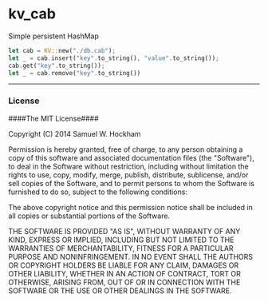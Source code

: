 kv_cab
========

Simple persistent HashMap

```rust
let cab = KV::new("./db.cab");
let _ = cab.insert("key".to_string(), "value".to_string());
cab.get("key".to_string());
let _ = cab.remove("key".to_string())
```








----

### License ###

####The MIT License####

Copyright (C) 2014 Samuel W. Hockham

Permission is hereby granted, free of charge, to any person obtaining a copy of this software and associated documentation files (the "Software"), to deal in the Software without restriction, including without limitation the rights to use, copy, modify, merge, publish, distribute, sublicense, and/or sell copies of the Software, and to permit persons to whom the Software is furnished to do so, subject to the following conditions:

The above copyright notice and this permission notice shall be included in all copies or substantial portions of the Software.

THE SOFTWARE IS PROVIDED "AS IS", WITHOUT WARRANTY OF ANY KIND, EXPRESS OR IMPLIED, INCLUDING BUT NOT LIMITED TO THE WARRANTIES OF MERCHANTABILITY, FITNESS FOR A PARTICULAR PURPOSE AND NONINFRINGEMENT. IN NO EVENT SHALL THE AUTHORS OR COPYRIGHT HOLDERS BE LIABLE FOR ANY CLAIM, DAMAGES OR OTHER LIABILITY, WHETHER IN AN ACTION OF CONTRACT, TORT OR OTHERWISE, ARISING FROM, OUT OF OR IN CONNECTION WITH THE SOFTWARE OR THE USE OR OTHER DEALINGS IN THE SOFTWARE.

